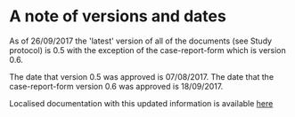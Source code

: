 # A note of versions and dates

As of 26/09/2017 the 'latest' version of all of the documents (see Study protocol) is 0.5 with the exception of the case-report-form which is version 0.6.

The date that version 0.5 was approved is 07/08/2017. The date that the case-report-form version 0.6 was approved is 18/09/2017.

Localised documentation with this updated information is available [here](https://github.com/drcjar/ipfjes/tree/master/docs)
